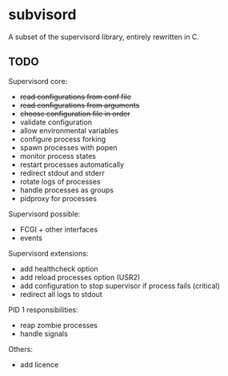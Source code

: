 # subvisord

A subset of the supervisord library, entirely rewritten in C.

## TODO
Supervisord core:
* ~~read configurations from conf file~~
* ~~read configurations from arguments~~
* ~~choose configuration file in order~~
* validate configuration
* allow environmental variables
* configure process forking
* spawn processes with popen
* monitor process states
* restart processes automatically
* redirect stdout and stderr
* rotate logs of processes
* handle processes as groups
* pidproxy for processes

Supervisord possible:
* FCGI + other interfaces
* events

Supervisord extensions:
* add healthcheck option
* add reload processes option (USR2)
* add configuration to stop supervisor if process fails (critical)
* redirect all logs to stdout

PID 1 responsibilities:
* reap zombie processes
* handle signals

Others:
* add licence